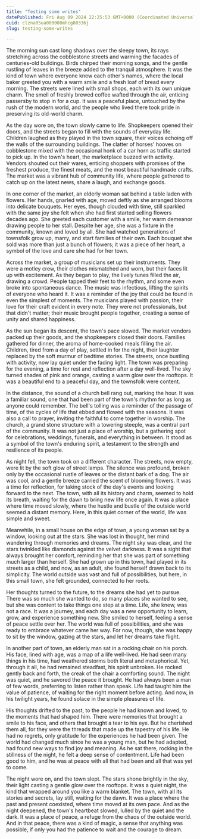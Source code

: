 ```yaml
---
title: "Testing some writes"
datePublished: Fri Aug 09 2024 22:25:53 GMT+0000 (Coordinated Universal Time)
cuid: clzna05ua000008mhcg80336j
slug: testing-some-writes

---
```


The morning sun cast long shadows over the sleepy town, its rays stretching across the cobblestone streets and warming the facades of centuries-old buildings. Birds chirped their morning songs, and the gentle rustling of leaves in the breeze added to the tranquil atmosphere. It was the kind of town where everyone knew each other's names, where the local baker greeted you with a warm smile and a fresh loaf of bread every morning. The streets were lined with small shops, each with its own unique charm. The smell of freshly brewed coffee wafted through the air, enticing passersby to stop in for a cup. It was a peaceful place, untouched by the rush of the modern world, and the people who lived there took pride in preserving its old-world charm.

As the day wore on, the town slowly came to life. Shopkeepers opened their doors, and the streets began to fill with the sounds of everyday life. Children laughed as they played in the town square, their voices echoing off the walls of the surrounding buildings. The clatter of horses' hooves on cobblestone mixed with the occasional honk of a car horn as traffic started to pick up. In the town's heart, the marketplace buzzed with activity. Vendors shouted out their wares, enticing shoppers with promises of the freshest produce, the finest meats, and the most beautiful handmade crafts. The market was a vibrant hub of community life, where people gathered to catch up on the latest news, share a laugh, and exchange goods.

In one corner of the market, an elderly woman sat behind a table laden with flowers. Her hands, gnarled with age, moved deftly as she arranged blooms into delicate bouquets. Her eyes, though clouded with time, still sparkled with the same joy she felt when she had first started selling flowers decades ago. She greeted each customer with a smile, her warm demeanor drawing people to her stall. Despite her age, she was a fixture in the community, known and loved by all. She had watched generations of townsfolk grow up, marry, and start families of their own. Each bouquet she sold was more than just a bunch of flowers; it was a piece of her heart, a symbol of the love and care she had for her town.

Across the market, a group of musicians set up their instruments. They were a motley crew, their clothes mismatched and worn, but their faces lit up with excitement. As they began to play, the lively tunes filled the air, drawing a crowd. People tapped their feet to the rhythm, and some even broke into spontaneous dance. The music was infectious, lifting the spirits of everyone who heard it. It was a reminder of the joy that could be found in even the simplest of moments. The musicians played with passion, their love for their craft evident in every note. They were not professionals, but that didn't matter; their music brought people together, creating a sense of unity and shared happiness.

As the sun began its descent, the town's pace slowed. The market vendors packed up their goods, and the shopkeepers closed their doors. Families gathered for dinner, the aroma of home-cooked meals filling the air. Children, tired from a day of play, settled in for the night, their laughter replaced by the soft murmur of bedtime stories. The streets, once bustling with activity, now lay quiet under the fading light. The town was preparing for the evening, a time for rest and reflection after a day well-lived. The sky turned shades of pink and orange, casting a warm glow over the rooftops. It was a beautiful end to a peaceful day, and the townsfolk were content.

In the distance, the sound of a church bell rang out, marking the hour. It was a familiar sound, one that had been part of the town's rhythm for as long as anyone could remember. The bell's tolling was a reminder of the passage of time, of the cycles of life that ebbed and flowed with the seasons. It was also a call to prayer, inviting the faithful to come together in worship. The church, a grand stone structure with a towering steeple, was a central part of the community. It was not just a place of worship, but a gathering spot for celebrations, weddings, funerals, and everything in between. It stood as a symbol of the town's enduring spirit, a testament to the strength and resilience of its people.

As night fell, the town took on a different character. The streets, now empty, were lit by the soft glow of street lamps. The silence was profound, broken only by the occasional rustle of leaves or the distant bark of a dog. The air was cool, and a gentle breeze carried the scent of blooming flowers. It was a time for reflection, for taking stock of the day's events and looking forward to the next. The town, with all its history and charm, seemed to hold its breath, waiting for the dawn to bring new life once again. It was a place where time moved slowly, where the hustle and bustle of the outside world seemed a distant memory. Here, in this quiet corner of the world, life was simple and sweet.

Meanwhile, in a small house on the edge of town, a young woman sat by a window, looking out at the stars. She was lost in thought, her mind wandering through memories and dreams. The night sky was clear, and the stars twinkled like diamonds against the velvet darkness. It was a sight that always brought her comfort, reminding her that she was part of something much larger than herself. She had grown up in this town, had played in its streets as a child, and now, as an adult, she found herself drawn back to its simplicity. The world outside was vast and full of possibilities, but here, in this small town, she felt grounded, connected to her roots.

Her thoughts turned to the future, to the dreams she had yet to pursue. There was so much she wanted to do, so many places she wanted to see, but she was content to take things one step at a time. Life, she knew, was not a race. It was a journey, and each day was a new opportunity to learn, grow, and experience something new. She smiled to herself, feeling a sense of peace settle over her. The world was full of possibilities, and she was ready to embrace whatever came her way. For now, though, she was happy to sit by the window, gazing at the stars, and let her dreams take flight.

In another part of town, an elderly man sat in a rocking chair on his porch. His face, lined with age, was a map of a life well-lived. He had seen many things in his time, had weathered storms both literal and metaphorical. Yet, through it all, he had remained steadfast, his spirit unbroken. He rocked gently back and forth, the creak of the chair a comforting sound. The night was quiet, and he savored the peace it brought. He had always been a man of few words, preferring to listen rather than speak. Life had taught him the value of patience, of waiting for the right moment before acting. And now, in his twilight years, he found solace in the simple pleasures of life.

His thoughts drifted to the past, to the people he had known and loved, to the moments that had shaped him. There were memories that brought a smile to his face, and others that brought a tear to his eye. But he cherished them all, for they were the threads that made up the tapestry of his life. He had no regrets, only gratitude for the experiences he had been given. The world had changed much since he was a young man, but he had adapted, had found new ways to find joy and meaning. As he sat there, rocking in the stillness of the night, he felt a deep sense of contentment. Life had been good to him, and he was at peace with all that had been and all that was yet to come.

The night wore on, and the town slept. The stars shone brightly in the sky, their light casting a gentle glow over the rooftops. It was a quiet night, the kind that wrapped around you like a warm blanket. The town, with all its stories and secrets, lay still, waiting for the dawn. It was a place where the past and present coexisted, where time moved at its own pace. And as the night deepened, the town's heartbeat slowed, lulled by the quiet and the dark. It was a place of peace, a refuge from the chaos of the outside world. And in that peace, there was a kind of magic, a sense that anything was possible, if only you had the patience to wait and the courage to dream.